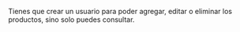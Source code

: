 Tienes que crear un usuario para poder agregar, editar o eliminar los productos, sino solo puedes consultar.
